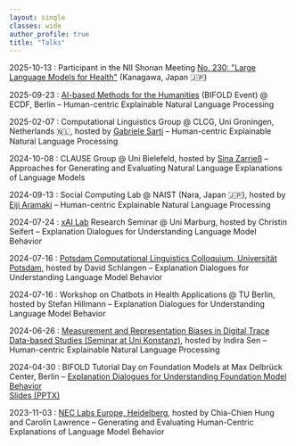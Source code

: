 ```yaml
---
layout: single
classes: wide
author_profile: true
title: "Talks"
---
```

2025-10-13 : Participant in the NII Shonan Meeting [No. 230: "Large Language Models for Health"](https://shonan.nii.ac.jp/seminars/230/) (Kanagawa, Japan 🇯🇵) 

2025-09-23 : [AI-based Methods for the Humanities](https://www.bifold.berlin/news-events/events/ai-based-methods-for-the-humanities) (BIFOLD Event) @ ECDF, Berlin – Human-centric Explainable Natural Language Processing

2025-02-07 : Computational Linguistics Group @ CLCG, Uni Groningen, Netherlands 🇳🇱, hosted by [Gabriele Sarti](https://gsarti.com) – Human-centric Explainable Natural Language Processing  

2024-10-08 : CLAUSE Group @ Uni Bielefeld, hosted by [Sina Zarrieß](https://sinazarriess.github.io/) – Approaches for Generating and Evaluating Natural Language Explanations of Language Models

2024-09-13 : Social Computing Lab @ NAIST (Nara, Japan 🇯🇵), hosted by [Eiji Aramaki](https://luululu.com/en/) – Human-centric Explainable Natural Language Processing

2024-07-24 : [xAI Lab](https://aix-group.github.io/) Research Seminar @ Uni Marburg, hosted by Christin Seifert – Explanation Dialogues for Understanding Language Model Behavior

2024-07-16 : [Potsdam Computational Linguistics Colloquium, Universität Potsdam](https://github.com/compling-potsdam/ptsdm-clclq), hosted by David Schlangen – Explanation Dialogues for Understanding Language Model Behavior

2024-07-16 : Workshop on Chatbots in Health Applications @ TU Berlin, hosted by Stefan Hillmann – Explanation Dialogues for Understanding Language Model Behavior

2024-06-26 : [Measurement and Representation Biases in Digital Trace Data-based Studies (Seminar at Uni Konstanz)](https://indiiigo.github.io/mrb/), hosted by Indira Sen – Human-centric Explainable Natural Language Processing

2024-04-30 : BIFOLD Tutorial Day on Foundation Models at Max Delbrück Center, Berlin – [Explanation Dialogues for Understanding Foundation Model Behavior](https://www.bifold.berlin/news-events/events/tutorial-day-foundation-models)  
<a href="{{ site.url }}/slides/BIFOLD_Tutorial_Day_2024-04-30.pptx">Slides (PPTX)</a>

2023-11-03 : [NEC Labs Europe, Heidelberg](https://www.neclab.eu/research-areas/data-science/human-centric-ai), hosted by Chia-Chien Hung and Carolin Lawrence – Generating and Evaluating Human-Centric Explanations of Language Model Behavior

